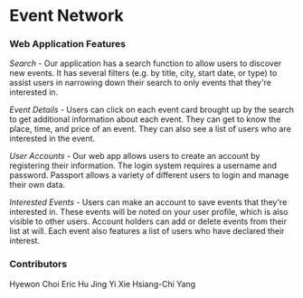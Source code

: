 # Event Network
### Web Application Features
*Search* - Our application has a search function to allow users to discover new events. It has several filters (e.g. by title, city, start date, or type) to assist users in narrowing down their search to only events that they're interested in.

*Event Details* - Users can click on each event card brought up by the search to get additional information about each event. They can get to know the place, time, and price of an event. They can also see a list of users who are interested in the event.

*User Accounts* - Our web app allows users to create an account by registering their information. The login system requires a username and password. Passport allows a variety of different users to login and manage their own data.

*Interested Events* - Users can make an account to save events that they're interested in. These events will be noted on your user profile, which is also visible to other users. Account holders can add or delete events from their list at will. Each event also features a list of users who have declared their interest.

### Contributors
Hyewon Choi
Eric Hu
Jing Yi Xie
Hsiang-Chi Yang
